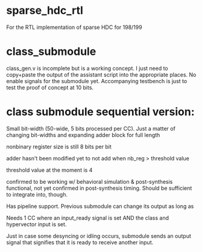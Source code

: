 # sparse_hdc_rtl
For the RTL implementation of sparse HDC for 198/199 

# class_submodule
class_gen.v is incomplete but is a working concept. I just need to copy+paste the output of the assistant script into the appropriate places. No enable signals for the submodule yet. Accompanying testbench is just to test the proof of concept at 10 bits.

# class submodule sequential version:
Small bit-width (50-wide, 5 bits processed per CC). Just a matter of changing bit-widths and expanding adder block for full length

nonbinary register size is still 8 bits per bit

adder hasn't been modified yet to not add when nb_reg > threshold value

threshold value at the moment is 4

confirmed to be working w/ behavioral simulation & post-synthesis functional, not yet confirmed in post-synthesis timing. Should be sufficient to integrate into, though.

Has pipeline support. Previous submodule can change its output as long as 

Needs 1 CC where an input_ready signal is set AND the class and hypervector input is set.

Just in case some desyncing or idling occurs, submodule sends an output signal that signifies that it is ready to receive another input.
